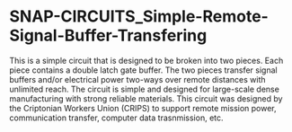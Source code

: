 # SNAP-CIRCUITS_Simple-Remote-Signal-Buffer-Transfering
This is a simple circuit that is designed to be broken into two pieces. Each piece contains a double latch gate buffer. The two pieces transfer signal buffers and/or electrical power two-ways over remote distances with unlimited reach. The circuit is simple and designed for large-scale dense manufacturing with strong reliable materials. This circuit was designed by the Criptonian Workers Union (CRIPS) to support remote mission power, communication transfer, computer data trasnmission, etc.
